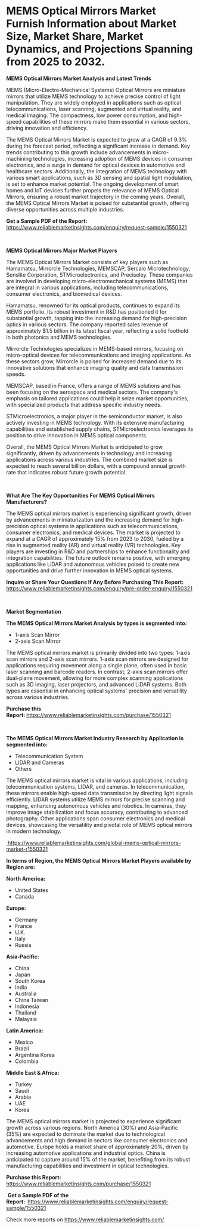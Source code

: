 <p><h1>MEMS Optical Mirrors Market Furnish Information about Market Size, Market Share, Market Dynamics, and Projections Spanning from 2025 to 2032.</h1></p><p><strong>MEMS Optical Mirrors Market Analysis and Latest Trends</strong></p>
<p><p>MEMS (Micro-Electro-Mechanical Systems) Optical Mirrors are miniature mirrors that utilize MEMS technology to achieve precise control of light manipulation. They are widely employed in applications such as optical telecommunications, laser scanning, augmented and virtual reality, and medical imaging. The compactness, low power consumption, and high-speed capabilities of these mirrors make them essential in various sectors, driving innovation and efficiency.</p><p>The MEMS Optical Mirrors Market is expected to grow at a CAGR of 9.3% during the forecast period, reflecting a significant increase in demand. Key trends contributing to this growth include advancements in micro-machining technologies, increasing adoption of MEMS devices in consumer electronics, and a surge in demand for optical devices in automotive and healthcare sectors. Additionally, the integration of MEMS technology with various smart applications, such as 3D sensing and spatial light modulation, is set to enhance market potential. The ongoing development of smart homes and IoT devices further propels the relevance of MEMS Optical Mirrors, ensuring a robust market trajectory in the coming years. Overall, the MEMS Optical Mirrors Market is poised for substantial growth, offering diverse opportunities across multiple industries.</p></p>
<p><strong>Get a Sample PDF of the Report:&nbsp;</strong> <a href="https://www.reliablemarketinsights.com/enquiry/request-sample/1550321?utm_campaign=1994&utm_medium=2&utm_source=Github&utm_content=ia&utm_term=12022025&utm_id=mems-optical-mirrors">https://www.reliablemarketinsights.com/enquiry/request-sample/1550321</a></p>
<p>&nbsp;</p>
<p><strong>MEMS Optical Mirrors Major Market Players</strong></p>
<p><p>The MEMS Optical Mirrors Market consists of key players such as Hamamatsu, Mirrorcle Technologies, MEMSCAP, Sercalo Microtechnology, Senslite Corporation, STMicroelectronics, and Preciseley. These companies are involved in developing micro-electromechanical systems (MEMS) that are integral in various applications, including telecommunications, consumer electronics, and biomedical devices.</p><p>Hamamatsu, renowned for its optical products, continues to expand its MEMS portfolio. Its robust investment in R&D has positioned it for substantial growth, tapping into the increasing demand for high-precision optics in various sectors. The company reported sales revenue of approximately $1.5 billion in its latest fiscal year, reflecting a solid foothold in both photonics and MEMS technologies.</p><p>Mirrorcle Technologies specializes in MEMS-based mirrors, focusing on micro-optical devices for telecommunications and imaging applications. As these sectors grow, Mirrorcle is poised for increased demand due to its innovative solutions that enhance imaging quality and data transmission speeds.</p><p>MEMSCAP, based in France, offers a range of MEMS solutions and has been focusing on the aerospace and medical sectors. The company's emphasis on tailored applications could help it seize market opportunities, with specialized products that address specific industry needs.</p><p>STMicroelectronics, a major player in the semiconductor market, is also actively investing in MEMS technology. With its extensive manufacturing capabilities and established supply chains, STMicroelectronics leverages its position to drive innovation in MEMS optical components.</p><p>Overall, the MEMS Optical Mirrors Market is anticipated to grow significantly, driven by advancements in technology and increasing applications across various industries. The combined market size is expected to reach several billion dollars, with a compound annual growth rate that indicates robust future growth potential.</p></p>
<p>&nbsp;</p>
<p><strong>What Are The Key Opportunities For MEMS Optical Mirrors Manufacturers?</strong></p>
<p><p>The MEMS optical mirrors market is experiencing significant growth, driven by advancements in miniaturization and the increasing demand for high-precision optical systems in applications such as telecommunications, consumer electronics, and medical devices. The market is projected to expand at a CAGR of approximately 15% from 2023 to 2030, fueled by a rise in augmented reality (AR) and virtual reality (VR) technologies. Key players are investing in R&D and partnerships to enhance functionality and integration capabilities. The future outlook remains positive, with emerging applications like LiDAR and autonomous vehicles poised to create new opportunities and drive further innovation in MEMS optical systems.</p></p>
<p><strong>Inquire or Share Your Questions If Any Before Purchasing This Report:</strong> <a href="https://www.reliablemarketinsights.com/enquiry/pre-order-enquiry/1550321?utm_campaign=1994&utm_medium=2&utm_source=Github&utm_content=ia&utm_term=12022025&utm_id=mems-optical-mirrors">https://www.reliablemarketinsights.com/enquiry/pre-order-enquiry/1550321</a></p>
<p>&nbsp;</p>
<p><strong>Market Segmentation</strong></p>
<p><strong>The MEMS Optical Mirrors Market Analysis by types is segmented into:</strong></p>
<p><ul><li>1-axis Scan Mirror</li><li>2-axis Scan Mirror</li></ul></p>
<p><p>The MEMS optical mirrors market is primarily divided into two types: 1-axis scan mirrors and 2-axis scan mirrors. 1-axis scan mirrors are designed for applications requiring movement along a single plane, often used in basic laser scanning and barcode readers. In contrast, 2-axis scan mirrors offer dual-plane movement, allowing for more complex scanning applications such as 3D imaging, laser projectors, and advanced LiDAR systems. Both types are essential in enhancing optical systems' precision and versatility across various industries.</p></p>
<p><strong>Purchase this Report:&nbsp;</strong><a href="https://www.reliablemarketinsights.com/purchase/1550321?utm_campaign=1994&utm_medium=2&utm_source=Github&utm_content=ia&utm_term=12022025&utm_id=mems-optical-mirrors">https://www.reliablemarketinsights.com/purchase/1550321</a></p>
<p>&nbsp;</p>
<p><strong>The MEMS Optical Mirrors Market Industry Research by Application is segmented into:</strong></p>
<p><ul><li>Telecommunication System</li><li>LIDAR and Cameras</li><li>Others</li></ul></p>
<p><p>The MEMS optical mirrors market is vital in various applications, including telecommunication systems, LIDAR, and cameras. In telecommunication, these mirrors enable high-speed data transmission by directing light signals efficiently. LIDAR systems utilize MEMS mirrors for precise scanning and mapping, enhancing autonomous vehicles and robotics. In cameras, they improve image stabilization and focus accuracy, contributing to advanced photography. Other applications span consumer electronics and medical devices, showcasing the versatility and pivotal role of MEMS optical mirrors in modern technology.</p></p>
<p><a href="https://www.reliablemarketinsights.com/global-mems-optical-mirrors-market-r1550321?utm_campaign=1994&utm_medium=2&utm_source=Github&utm_content=ia&utm_term=12022025&utm_id=mems-optical-mirrors">&nbsp;https://www.reliablemarketinsights.com/global-mems-optical-mirrors-market-r1550321</a></p>
<p><strong>In terms of Region, the MEMS Optical Mirrors Market Players available by Region are:</strong></p>
<p>
    <p> <strong> North America: </strong>
        <ul>
            <li>United States</li>
            <li>Canada</li>
        </ul>
        </p> 
    <p> <strong> Europe: </strong>
        <ul>
            <li>Germany</li>
            <li>France</li>
            <li>U.K.</li>
            <li>Italy</li>
            <li>Russia</li>
        </ul>
        </p> 
    <p> <strong> Asia-Pacific: </strong>
        <ul>
            <li>China</li>
            <li>Japan</li>
            <li>South Korea</li>
            <li>India</li>
            <li>Australia</li>
            <li>China Taiwan</li>
            <li>Indonesia</li>
            <li>Thailand</li>
            <li>Malaysia</li>
        </ul>
        </p> 
    <p> <strong> Latin America: </strong>
        <ul>
            <li>Mexico</li>
            <li>Brazil</li>
            <li>Argentina Korea</li>
            <li>Colombia</li>
        </ul>
        </p> 
    <p> <strong> Middle East & Africa: </strong>
        <ul>
            <li>Turkey</li>
            <li>Saudi</li>
            <li>Arabia</li>
            <li>UAE</li>
            <li>Korea</li>
        </ul>
    </p>
    </p>
<p><p>The MEMS optical mirrors market is projected to experience significant growth across various regions. North America (30%) and Asia-Pacific (35%) are expected to dominate the market due to technological advancements and high demand in sectors like consumer electronics and automotive. Europe holds a market share of approximately 20%, driven by increasing automotive applications and industrial optics. China is anticipated to capture around 15% of the market, benefiting from its robust manufacturing capabilities and investment in optical technologies.</p></p>
<p><strong>Purchase this Report: </strong><a href="https://www.reliablemarketinsights.com/purchase/1550321?utm_campaign=1994&utm_medium=2&utm_source=Github&utm_content=ia&utm_term=12022025&utm_id=mems-optical-mirrors">https://www.reliablemarketinsights.com/purchase/1550321</a></p>
<p>&nbsp;<strong>Get a Sample PDF of the Report:&nbsp;&nbsp;</strong><a href="https://www.reliablemarketinsights.com/enquiry/request-sample/1550321?utm_campaign=1994&utm_medium=2&utm_source=Github&utm_content=ia&utm_term=12022025&utm_id=mems-optical-mirrors">https://www.reliablemarketinsights.com/enquiry/request-sample/1550321</a></p>
<p><strong></strong></p>
<p>Check more reports on <a href="https://www.reliablemarketinsights.com/?utm_campaign=1994&utm_medium=2&utm_source=Github&utm_content=ia&utm_term=12022025&utm_id=mems-optical-mirrors">https://www.reliablemarketinsights.com/</a></p>